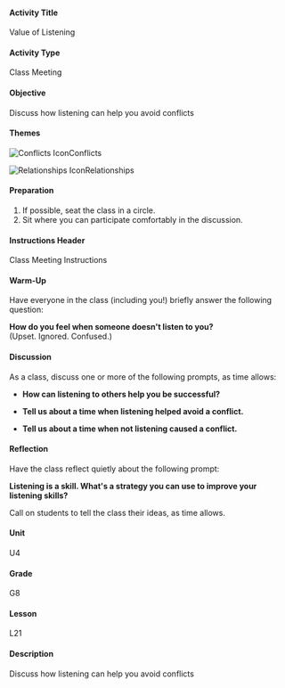 #### Activity Title
Value of Listening
#### Activity Type
Class Meeting
#### Objective
Discuss how listening can help you avoid conflicts
#### Themes
![Conflicts Icon](http://v5cmservice.secondstep.org/MS3TP_IMAGES/SKILLS/SKILLS_SMALL_IMAGES/conflicts-sm.png)Conflicts
 
![Relationships Icon](http://v5cmservice.secondstep.org/MS3TP_IMAGES/SKILLS/SKILLS_SMALL_IMAGES/relationships-sm.png)Relationships
 

#### Preparation
1. If possible, seat the class in a circle.
2. Sit where you can participate comfortably in the discussion.

#### Instructions Header
Class Meeting Instructions
#### Warm-Up
Have everyone in the class (including you!) briefly answer the following question: 

**How do you feel when someone doesn't listen to you?**<br/>
            (Upset. Ignored. Confused.)
#### Discussion
As a class, discuss one or more of the following prompts, as time allows:


-  **How can listening to others help you be successful?**

-  **Tell us about a time when listening helped avoid a conflict.**

-  **Tell us about a time when not listening caused a conflict.**
#### Reflection
Have the class reflect quietly about the following prompt:

**Listening is a skill. What's a strategy you can use to improve your listening skills?**

Call on students to tell the class their ideas, as time allows.
#### Unit
U4
#### Grade
G8
#### Lesson
L21
#### Description
Discuss how listening can help you avoid conflicts
